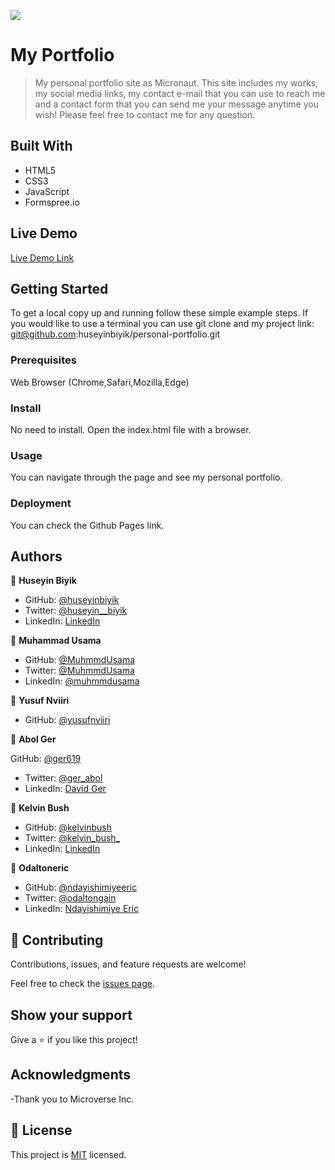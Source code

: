 ![](https://img.shields.io/badge/Microverse-blueviolet)

# My Portfolio

> My personal portfolio site as Micronaut. This site includes my works, my social media links, my contact e-mail that you can use to reach me and a contact form that you can send me your message anytime you wish! Please feel free to contact me for any question.


## Built With

- HTML5
- CSS3
- JavaScript
- Formspree.io

## Live Demo

[Live Demo Link](https://huseyinbiyik.github.io/portfolio/)

## Getting Started

To get a local copy up and running follow these simple example steps.
If you would like to use a terminal you can use git clone and my project link: git@github.com:huseyinbiyik/personal-portfolio.git

### Prerequisites

Web Browser (Chrome,Safari,Mozilla,Edge)

### Install

No need to install. Open the index.html file with a browser.

### Usage

You can navigate through the page and see my personal portfolio.

### Deployment

You can check the Github Pages link.



## Authors

👤 **Huseyin Biyik**

- GitHub: [@huseyinbiyik](https://github.com/huseyinbiyik)
- Twitter: [@huseyin__biyik](https://twitter.com/huseyin__biyik)
- LinkedIn: [LinkedIn](https://www.linkedin.com/in/huseyin-b%C4%B1y%C4%B1k/)

👤 **Muhammad Usama**

- GitHub: [@MuhmmdUsama](https://github.com/MuhmmdUsama)
- Twitter: [@MuhmmdUsama](https://twitter.com/MuhmmdUsama)
- LinkedIn: [@muhmmdusama](https://www.linkedin.com/in/muhmmdusama/)

👤 **Yusuf Nviiri**

- GitHub: [@yusufnviiri](https://github.com/yusufnviiri)

👤 **Abol Ger**

 GitHub: [@ger619](https://github.com/ger619)
- Twitter: [@ger_abol](https://twitter.com/ger_abol)
- LinkedIn: [David Ger](https://www.linkedin.com/in/david-ger-426b4576/)

👤 **Kelvin Bush**

- GitHub: [@kelvinbush](https://github.com/kelvinbush)
- Twitter: [@kelvin_bush_](https://twitter.com/kelvin_bush_)
- LinkedIn: [LinkedIn](https://www.linkedin.com/in/kelvin-wachiye-04b469173/)

👤 **Odaltoneric**

- GitHub: [@ndayishimiyeeric](https://github.com/ndayishimiyeeric)
- Twitter: [@odaltongain](https://twitter.com/odaltongain)
- LinkedIn: [Ndayishimiye Eric](https://linkedin.com/in/nderic)



## 🤝 Contributing

Contributions, issues, and feature requests are welcome!

Feel free to check the [issues page](../../issues/).

## Show your support

Give a ⭐️ if you like this project!

## Acknowledgments

-Thank you to Microverse Inc.

## 📝 License

This project is [MIT](./MIT.md) licensed.
